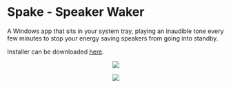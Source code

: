 # Spake - Speaker Waker

A Windows app that sits in your system tray, playing an inaudible tone every few minutes to stop your energy saving speakers from going into standby.

Installer can be downloaded [here](https://github.com/vjdw/Spake/releases/download/v1.1/Spake.exe).

<p align="center">
  <img src="https://user-images.githubusercontent.com/9841768/202033150-5f8af112-09c8-444a-854e-f8c5be1081c0.png" />
</p>

<p align="center">
  <img src="https://user-images.githubusercontent.com/9841768/201724561-cb169ab4-a2a8-4f6d-9d32-d367e6b16e91.png" />
</p>
